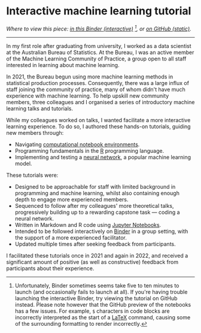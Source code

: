 # Interactive machine learning tutorial

*Where to view this piece:  [in this Binder (interactive)](https://mybinder.org/v2/gh/jackhiggins458/Neural_Network_Tutorial/HEAD?labpath=notebooks%2F0_Welcome.ipynb) [^1], or [on GitHub (static)](https://github.com/jackhiggins458/Neural_Network_Tutorial/blob/main/notebooks/0_Welcome.ipynb).*

---

In my first role after graduating from university, I worked as a data scientist at the Australian Bureau of Statistics. At the Bureau, I was an active member of the Machine Learning Community of Practice, a group open to all staff interested in learning about machine learning. 

In 2021, the Bureau begun using more machine learning methods in statistical production processes. Consequently, there was a large influx of staff joining the community of practice, many of whom didn't have much experience with machine learning. To help upskill new community members, three colleagues and I organised a series of introductory machine learning talks and tutorials. 

While my colleagues worked on talks, I wanted facilitate a more interactive learning experience. To do so, I authored these hands-on tutorials, guiding new members through:

- Navigating [computational notebook environments](https://en.wikipedia.org/wiki/Notebook_interface). 
- Programming fundamentals in the [R](https://www.r-project.org/) programming language.
- Implementing and testing a [neural network](https://en.wikipedia.org/wiki/Neural_network_(machine_learning)), a popular machine learning model.

These tutorials were:

- Designed to be approachable for staff with limited background in programming and machine learning, whilst also containing enough depth to engage more experienced members.
- Sequenced to follow after my colleagues' more theoretical talks, progressively building up to a rewarding capstone task — coding a neural network.
- Written in Markdown and R code using [Jupyter Notebooks](https://jupyter.org/).
- Intended to be followed interactively on [Binder](https://mybinder.org/) in a group setting, with the support of a more experienced facilitator.
- Updated multiple times after seeking feedback from participants.

I facilitated these tutorials once in 2021 and again in 2022, and received a significant amount of positive (as well as constructive) feedback from participants about their experience.

[^1]: Unfortunately, Binder sometimes seems take five to ten minutes to launch (and occasionally fails to launch at all). If you're having trouble launching the interactive Binder, try viewing the tutorial on GitHub instead. Please note however that the GitHub preview of the notebooks has a few issues. For example, `$` characters in code blocks are incorrectly interpreted as the start of a [LaTeX](https://en.wikipedia.org/wiki/LaTeX) command, causing some of the surrounding formatting to render incorrectly.

